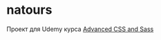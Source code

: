 # natours
Проект для Udemy курса [Advanced CSS and Sass](https://www.udemy.com/advanced-css-and-sass/)
